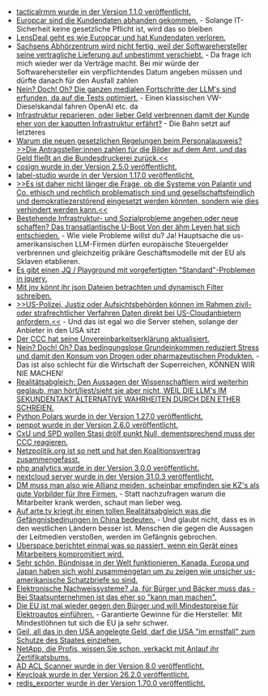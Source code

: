 * [tacticalrmm wurde in der Version 1.1.0 veröffentlicht.](https://github.com/amidaware/tacticalrmm/releases/tag/v1.1.0)
* [Europcar sind die Kundendaten abhanden gekommen.](https://www.borncity.com/blog/2025/04/06/europcar-hack/) - Solange IT-Sicherheit keine gesetzliche Pflicht ist, wird das so bleiben
* [LensDeal geht es wie Europcar und hat Kundendaten verloren.](https://www.borncity.com/blog/2025/04/05/datenleck-bei-lensdeal-100-000-nutzerdaten-abgeflossen/)
* [Sachsens Abhörzentrum wird nicht fertig, weil der Softwarehersteller seine vertragliche Lieferung auf unbestimmt verschiebt.](https://blog.fefe.de/?ts=990a3993) - Da frage ich mich wieder wer da Verträge macht. Bei mir würde der Softwarehersteller ein verpflichtendes Datum angeben müssen und dürfte danach für den Ausfall zahlen
* [Nein? Doch! Oh? Die ganzen medialen Fortschritte der LLM's sind erfunden, da auf die Tests optimiert.](https://blog.fefe.de/?ts=990a2605) - Einen klassischen VW-Dieselskandal fahren OpenAI etc. da
* [Infrastruktur reparieren, oder lieber Geld verbrennen damit der Kunde eher von der kaputten Infrastruktur erfährt?](https://www.heise.de/news/Prognoseautomat-Wie-KI-die-Reiseinformation-bei-der-Bahn-verbessern-soll-10343289.html) - Die Bahn setzt auf letzteres
* [Warum die neuen gesetzlichen Regelungen beim Personalausweis? >>Die Antragsteller:innen zahlen für die Bilder auf dem Amt, und das Geld fließt an die Bundesdruckerei zurück.<<](https://netzpolitik.org/2025/personalausweise-und-paesse-heute-leider-noch-kein-foto-fuer-dich/)
* [cosign wurde in der Version 2.5.0 veröffentlicht.](https://github.com/sigstore/cosign/releases/tag/v2.5.0)
* [label-studio wurde in der Version 1.17.0 veröffentlicht.](https://github.com/HumanSignal/label-studio/releases/tag/1.17.0)
* [>>Es ist daher nicht länger die Frage, ob die Systeme von Palantir und Co. ethisch und rechtlich problematisch sind und gesellschaftsfeindlich und demokratiezerstörend eingesetzt werden könnten, sondern wie dies verhindert werden kann.<<](https://netzpolitik.org/2025/automatisierte-rasterfahndung-tuer-zu-fuer-palantir-und-co/)
* [Bestehende Infrastruktur- und Sozialprobleme angehen oder neue schaffen? Das transatlantische U-Boot Von der ähm Leyen hat sich entschieden.](https://blog.fefe.de/?ts=990bba70) - Wie viele Probleme willst du? Ja! Hauptsache die us-amerikansischen LLM-Firmen dürfen europäische Steuergelder verbrennen und gleichzeitig prikäre Geschäftsmodelle mit der EU als Sklaven etablieren.
* [Es gibt einen JQ / Playground mit vorgefertigten "Standard"-Problemen in jquery.](https://jq.port.io/)
* [Mit jnv könnt ihr json Dateien betrachten und dynamisch Filter schreiben.](https://github.com/ynqa/jnv)
* [>>US-Polizei, Justiz oder Aufsichtsbehörden können im Rahmen zivil- oder strafrechtlicher Verfahren Daten direkt bei US-Cloudanbietern anfordern.<<](https://www.kuketz-blog.de/server-in-der-eu-und-eigene-schluessel-schuetzt-das-vor-us-zugriffen/) - Und das ist egal wo die Server stehen, solange der Anbieter in den USA sitzt
* [Der CCC hat seine Unvereinbarkeitserklärung aktualisiert.](https://www.ccc.de/de/updates/2025/ccc-aktualisiert-unvereinbarkeitserklaerung)
* [Nein? Doch! Oh? Das bedingungslose Grundeinkommen reduziert Stress und damit den Konsum von Drogen oder pharmazeutischen Produkten.](https://blog.fefe.de/?ts=99089756) - Das ist also schlecht für die Wirtschaft der Superreichen, KÖNNEN WIR NIE MACHEN!
* [Realitätsabgleich: Den Aussagen der Wissenschaftlern wird weiterhin geglaub, man hört/liest/sieht sie aber nicht, WEIL DIE LLM's IM SEKUNDENTAKT ALTERNATIVE WAHRHEITEN DURCH DEN ETHER SCHREIEN.](https://blog.fefe.de/?ts=9908f239)
* [Python Polars wurde in der Version 1.27.0 veröffentlicht.](https://github.com/pola-rs/polars/releases/tag/py-1.27.0)
* [penpot wurde in der Version 2.6.0 veröffentlicht.](https://github.com/penpot/penpot/releases/tag/2.6.0)
* [CxU und SPD wollen Stasi drölf punkt Null, dementsprechend muss der CCC reagieren.](https://www.ccc.de/de/updates/2025/ueberwachungshoelle)
* [Netzpolitik.org ist so nett und hat den Koalitionsvertrag zusammengefasst.](https://netzpolitik.org/2025/koalitionsvertrag-das-planen-union-und-spd-in-der-netzpolitik/)
* [php analytics wurde in der Version 3.0.0 veröffentlicht.](https://github.com/plausible/analytics/releases/tag/v3.0.0)
* [nextcloud server wurde in der Version 31.0.3 veröffentlicht.](https://github.com/nextcloud/server/releases/tag/v31.0.3)
* [DM muss man also wie Allianz meiden, scheinbar empfinden sie KZ's als gute Vorbilder für Ihre Firmen.](https://t3n.de/news/dm-chef-fordert-karenztag-krankenstand-zu-hoch-1681329/) - Statt nachzufragen warum die Mitarbeiter krank werden, schaut man lieber weg.
* [Auf arte.tv kriegt ihr einen tollen Realitätsabgleich was die Gefängnisbedinungen in China bedeuten.](https://www.arte.tv/de/videos/109846-000-A/zwangsarbeit-sos-aus-china/) - Und glaubt nicht, dass es in den westlichen Ländern besser ist. Menschen die gegen die Aussagen der Leitmedien verstoßen, werden im Gefängnis gebrochen.
* [Uberspace berichtet einmal was so passiert, wenn ein Gerät eines Mitarbeiters kompromitiert wird.](https://blog.uberspace.de/2025/04/wenn-der-passwortmanager-alarm-schlaegt/)
* [Sehr schön, Bündnisse in der Welt funktionieren. Kanada, Europa und Japan haben sich wohl zusammengetan um zu zeigen wie unsicher us-amerikanische Schatzbriefe so sind.](https://blog.fefe.de/?ts=99061c1d)
* [Elektronische Nachweissysteme? Ja, für Bürger und Bäcker muss das - Bei Staatsunternehmen ist das eher so "kann man machen".](https://blog.fefe.de/?ts=99061abb)
* [Die EU ist mal wieder gegen den Bürger und will Mindestpreise für Elektroautos einführen.](https://blog.fefe.de/?ts=99061723) - Garantierte Gewinne für die Hersteller. Mit Mindestlöhnen tut sich die EU ja sehr schwer.
* [Geil, all das in den USA angelegte Geld, darf die USA "im ernstfall" zum Schutze des Staates einziehen.](https://blog.fefe.de/?ts=99092ff9)
* [NetApp, die Profis, wissen Sie schon, verkackt mit Anlauf ihr Zertifikatsbums.](https://blog.fefe.de/?ts=9909088c)
* [AD ACL Scanner wurde in der Version 8.0 veröffentlicht.](https://github.com/canix1/ADACLScanner/releases/tag/8.0)
* [Keycloak wurde in der Version 26.2.0 veröffentlicht.](https://github.com/keycloak/keycloak/releases/tag/26.2.0)
* [redis_exporter wurde in der Version 1.70.0 veröffentlicht.](https://github.com/oliver006/redis_exporter/releases/tag/v1.70.0)
